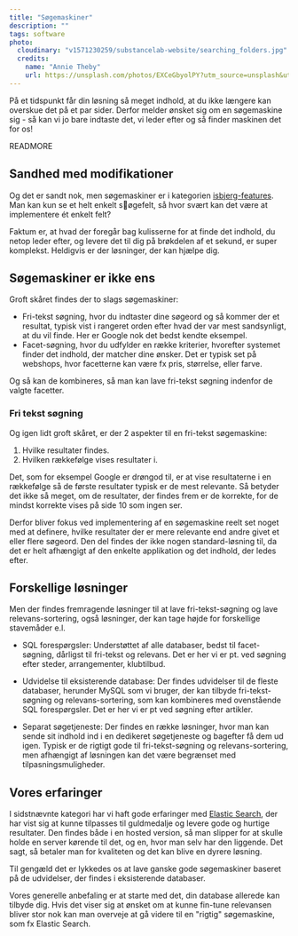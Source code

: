 ```yaml
---
title: "Søgemaskiner"
description: ""
tags: software
photo:
  cloudinary: "v1571230259/substancelab-website/searching_folders.jpg"
  credits:
    name: "Annie Theby"
    url: https://unsplash.com/photos/EXCeGbyolPY?utm_source=unsplash&utm_medium=referral&utm_content=creditCopyText
---
```


På et tidspunkt får din løsning så meget indhold, at du ikke længere kan overskue det på et par sider. Derfor melder ønsket sig om en søgemaskine sig - så kan vi jo bare indtaste det, vi leder efter og så finder maskinen det for os!

READMORE

## Sandhed med modifikationer

Og det er sandt nok, men søgemaskiner er i kategorien [isbjerg-features](https://substancelab.dk/articles/isbjerge/). Man kan kun se et helt enkelt søgefelt, så hvor svært kan det være at implementere ét enkelt felt?

Faktum er, at hvad der foregår bag kulisserne for at finde det indhold, du netop leder efter, og levere det til dig på brøkdelen af et sekund, er super komplekst. Heldigvis er der løsninger, der kan hjælpe dig.

## Søgemaskiner er ikke ens

Groft skåret findes der to slags søgemaskiner:

* Fri-tekst søgning, hvor du indtaster dine søgeord og så kommer der et resultat, typisk vist i rangeret orden efter hvad der var mest sandsynligt, at du vil finde. Her er Google nok det bedst kendte eksempel.
* Facet-søgning, hvor du udfylder en række kriterier, hvorefter systemet finder det indhold, der matcher dine ønsker. Det er typisk set på webshops, hvor facetterne kan være fx pris, størrelse, eller farve.

Og så kan de kombineres, så man kan lave fri-tekst søgning indenfor de valgte facetter.

### Fri tekst søgning

Og igen lidt groft skåret, er der 2 aspekter til en fri-tekst søgemaskine:

1. Hvilke resultater findes.
2. Hvilken rækkefølge vises resultater i.

Det, som for eksempel Google er drøngod til, er at vise resultaterne i en rækkefølge så de første resultater typisk er de mest relevante. Så betyder det ikke så meget, om de resultater, der findes frem er de korrekte, for de mindst korrekte vises på side 10 som ingen ser.

Derfor bliver fokus ved implementering af en søgemaskine reelt set noget med at definere, hvilke resultater der er mere relevante end andre givet et eller flere søgeord. Den del findes der ikke nogen standard-løsning til, da det er helt afhængigt af den enkelte applikation og det indhold, der ledes efter.

## Forskellige løsninger

Men der findes fremragende løsninger til at lave fri-tekst-søgning og lave relevans-sortering, også løsninger, der kan tage højde for forskellige stavemåder e.l.

* SQL forespørgsler: Understøttet af alle databaser, bedst til facet-søgning, dårligst til fri-tekst og relevans. Det er her vi er pt. ved søgning efter steder, arrangementer, klubtilbud.

* Udvidelse til eksisterende database: Der findes udvidelser til de fleste databaser, herunder MySQL som vi bruger, der kan tilbyde fri-tekst-søgning og relevans-sortering, som kan kombineres med ovenstående SQL forespørgsler. Det er her vi er pt ved søgning efter artikler.
* Separat søgetjeneste: Der findes en række løsninger, hvor man kan sende sit indhold ind i en dedikeret søgetjeneste og bagefter få dem ud igen. Typisk er de rigtigt gode til fri-tekst-søgning og relevans-sortering, men afhængigt af løsningen kan det være begrænset med tilpasningsmuligheder.

## Vores erfaringer

I sidstnævnte kategori har vi haft gode erfaringer med [Elastic Search](https://www.elastic.co/products/elasticsearch), der har vist sig at kunne tilpasses til guldmedalje og levere gode og hurtige resultater. Den findes både i en hosted version, så man slipper for at skulle holde en server kørende til det, og en, hvor man selv har den liggende. Det sagt, så betaler man for kvaliteten og det kan blive en dyrere løsning. 

Til gengæld det er lykkedes os at lave ganske gode søgemaskiner baseret på de udvidelser, der findes i eksisterende databaser. 

Vores generelle anbefaling er at starte med det, din database allerede kan tilbyde dig. Hvis det viser sig at ønsket om at kunne fin-tune relevansen bliver stor nok kan man overveje at gå videre til en "rigtig" søgemaskine, som fx Elastic Search.
